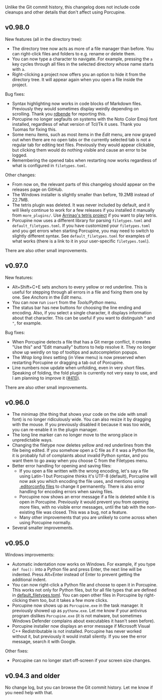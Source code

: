 Unlike the Git commit history, this changelog does not include code cleanups
and other details that don't affect using Porcupine.


## v0.98.0

New features (all in the directory tree):
- The directory tree now acts as more of a file manager than before.
    You can right-click files and folders to e.g. rename or delete them.
- You can now type a character to navigate.
    For example, pressing the `a` key cycles through all files in the selected directory
    whose name starts with `a`.
- Right-clicking a project now offers you an option to hide it from the directory tree.
    It will appear again when you open a file inside the project.

Bug fixes:
- Syntax highlighting now works in code blocks of Markdown files.
    Previously they would sometimes display weirdly depending on scrolling.
    Thank you [rdbende](https://github.com/rdbende) for reporting this.
- Porcupine no longer segfaults on systems with the Noto Color Emoji font installed,
    regardless of what version of Tcl/Tk it uses.
    Thank you Tuomas for fixing this.
- Some menu items, such as most items in the *Edit* menu,
    are now grayed out when there are no open tabs
    or the currently selected tab is not a regular tab for editing text files.
    Previously they would appear clickable,
    but clicking them would do nothing visible and cause an error to be logged.
- Remembering the opened tabs when restarting now works
    regardless of what is configured in `filetypes.toml`.

Other changes:
- From now on, the relevant parts of this changelog should appear on the releases page on GitHub.
- The Windows installer is slightly smaller than before, 19.2MB instead of 22.7MB.
- The tetris plugin was deleted.
    It was never included by default,
    and it will likely continue to work for a few releases
    if you installed it manually from `more_plugins/`.
    Use [Arrinao's tetris project](https://github.com/Arrinao/tetris)
    if you want to play tetris.
- Porcupine now uses a different library for parsing `filetypes.toml` and `default_filetypes.toml`.
    If you have customized your `filetypes.toml` and you get errors when starting Porcupine,
    you may need to switch to slightly different syntax.
    See `default_filetypes.toml` for examples of what works
    (there is a link to it in your user-specific `filetypes.toml`).

There are also other small improvements.


## v0.97.0

New features:
- Alt+Shift+C+E sets anchors to every yellow or red underline.
    This is useful for stepping through all errors in a file and fixing them one by one.
    See *Anchors* in the *Edit* menu.
- You can now run `isort` from the *Tools/Python* menu.
- The status bar has new buttons for choosing the line ending and encoding.
    Also, if you select a single character, it displays information about that character.
    This can be useful if you want to distinguish `“` and `"`, for example.

Bug fixes:
- When Porcupine detects a file that has a Git merge conflict,
    it creates "Use this" and "Edit manually" buttons to help resolve it.
    They no longer show up weirdly on top of tooltips and autocompletion popups.
- The *Wrap long lines* setting (in View menu) is now preserved
    when restarting Porcupine or dragging a tab out of Porcupine.
- Line numbers now update when unfolding, even in very short files.
    Speaking of folding, the fold plugin is currently not very easy to use,
    and I am planning to improve it ([#410](https://github.com/Akuli/porcupine/issues/410)).

There are also other small improvements.


## v0.96.0

- The minimap (the thing that shows your code on the side with small font)
    is no longer ridiculously wide.
    You can also resize it by dragging with the mouse.
    If you previously disabled it because it was too wide,
    you can re-enable it in the plugin manager.
- The long line marker can no longer move to the wrong place in unpredictable ways.
- Changing the filetype now deletes yellow and red underlines from the file being edited.
    If you somehow open a C file as if it was a Python file,
    it is probably full of complaints about invalid Python syntax,
    and you want them to go away when you choose C from the Filetypes menu.
- Better error handling for opening and saving files:
    - If you open a file written with the wrong encoding,
        let's say a file using Latin-1 but Porcupine thinks it's UTF-8 (default),
        Porcupine will now ask you which encoding the file uses,
        and mentions using [.editorconfig files](https://editorconfig.org/) to change it permanently.
        There is also error handling for encoding errors when saving files.
    - Porcupine now shows an error message if a file is deleted while it is open in Porcupine.
        Previously it would prevent you from opening more files, with no visible error messages,
        until the tab with the non-existing file was closed.
        This was a bug, not a feature.
    - Many other improvements that you are unlikely to come across when using Porcupine normally.
- Several smaller improvements.


## v0.95.0

Windows improvements:
- Automatic indentation now works on Windows.
    For example, if you type `def foo():` into a Python file and press Enter,
    the next line will be indented.
    Press Alt+Enter instead of Enter to prevent getting the additional indent.
- You can now right-click a Python file and choose to open it in Porcupine.
    This works not only for Python files, but for all file types that are defined in
    [default_filetypes.toml](https://github.com/Akuli/porcupine/blob/v0.95.0/porcupine/default_filetypes.toml).
    You can open other files in Porcupine by right-clicking them too,
    but it takes a few more clicks.
- Porcupine now shows up as `Porcupine.exe` in the task manager.
    It previously showed up as `pythonw.exe`.
    Let me know if your antivirus program dislikes `Porcupine.exe`
    (it is not malware, but sometimes Windows Defender
    complains about executables it hasn't seen before).
- Porcupine installer now displays an error message if Microsoft Visual C++ Redistributable is not installed.
    Porcupine has never worked without it, but previously it would install silently.
    If you see the error message, search it with Google.

Other fixes:
- Porcupine can no longer start off-screen if your screen size changes.


## v0.94.3 and older

No change log, but you can browse the Git commit history.
Let me know if you need help with that.
